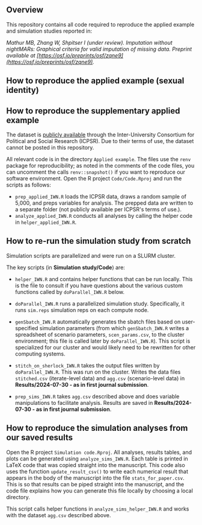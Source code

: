 ## Overview
 
This repository contains all code required to reproduce the applied example and simulation studies reported in:

*Mathur MB, Zhang W, Shpitser I (under review). Imputation without nightMARs: Graphical criteria for valid imputation of missing data. Preprint available at [https://osf.io/preprints/osf/zqne9](https://osf.io/preprints/osf/zqne9).*

## How to reproduce the applied example (sexual identity)



## How to reproduce the supplementary applied example

The dataset is [publicly available](https://www.icpsr.umich.edu/web/NADAC/studies/36423) through the Inter-University Consortium for Political and Social Research (ICPSR). Due to their terms of use, the dataset cannot be posted in this repository.

All relevant code is in the directory `Applied example`. The files use the `renv` package for reproducibility; as noted in the comments of the code files, you can uncomment the calls `renv::snapshot()` if you want to reproduce our software environment. Open the R project `Code/Code.Rproj` and run the scripts as follows:

- `prep_applied_IWN.R` loads the ICPSR data, draws a random sample of 5,000, and preps variables for analysis. The prepped data are written to a separate folder (not publicly available per ICPSR's terms of use.).
- `analyze_applied_IWN.R` conducts all analyses by calling the helper code in `helper_applied_IWN.R`.


## How to re-run the simulation study from scratch

Simulation scripts are parallelized and were run on a SLURM cluster.

The key scripts (in __Simulation study/Code__) are:

- `helper_IWN.R` and contains helper functions that can be run locally. This is the file to consult if you have questions about the various custom functions called by `doParallel_IWN.R` below. 

- `doParallel_IWN.R` runs a parallelized simulation study. Specifically, it runs `sim.reps` simulation reps on each compute node. 

- `genSbatch_IWN.R` automatically generates the sbatch files based on user-specified simulation parameters (from which `genSbatch_IWN.R` writes a spreadsheet of scenario parameters, `scen_params.csv`, to the cluster environment; this file is called later by `doParallel_IWN.R`). This script is specialized for our cluster and would likely need to be rewritten for other computing systems. 

- `stitch_on_sherlock_IWN.R` takes the output files written by `doParallel_IWN.R`. This was run on the cluster. Writes the data files `stitched.csv` (iterate-level data) and `agg.csv` (scenario-level data) in __Results/2024-07-30 - as in first journal submission__.

- `prep_sims_IWN.R` takes `agg.csv` described above and does variable manipulations to facilitate analysis. Results are saved in __Results/2024-07-30 - as in first journal submission__.


## How to reproduce the simulation analyses from our saved results

Open the R project `Simulation code.Rproj`. All analyses, results tables, and plots can be generated using `analyze_sims_IWN.R`. Each table is printed in LaTeX code that was copied straight into the manuscript. This code also uses the function `update_result_csv()` to write each numerical result that appears in the body of the manuscript into the file `stats_for_paper.csv`. This is so that results can be piped straight into the manuscript, and the code file explains how you can generate this file locally by choosing a local directory.

This script calls helper functions in `analyze_sims_helper_IWN.R` and works with the dataset `agg.csv` described above. 






